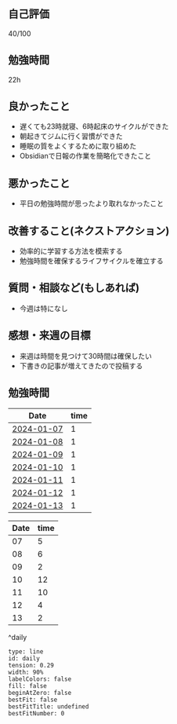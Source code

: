 ## 自己評価
40/100
## 勉強時間
22h
## 良かったこと
- 遅くても23時就寝、6時起床のサイクルができた
- 朝起きてジムに行く習慣ができた
- 睡眠の質をよくするために取り組めた
- Obsidianで日報の作業を簡略化できたこと
## 悪かったこと
- 平日の勉強時間が思ったより取れなかったこと
## 改善すること(ネクストアクション)
- 効率的に学習する方法を模索する
- 勉強時間を確保するライフサイクルを確立する
## 質問・相談など(もしあれば)
- 今週は特になし
## 感想・来週の目標
- 来週は時間を見つけて30時間は確保したい
- 下書きの記事が増えてきたので投稿する
## 勉強時間
| Date | time |
| ---- | ---- |
| [2024-01-07](2024-01-07.md) | 1 |
| [2024-01-08](2024-01-08.md) | 1 |
| [2024-01-09](2024-01-09.md) | 1 |
| [2024-01-10](2024-01-10.md) | 1 |
| [2024-01-11](2024-01-11.md)  | 1 |
| [2024-01-12](2024-01-12.md)  | 1 |
| [2024-01-13](2024-01-13.md)  | 1 |

| Date | time |
| ---- | ---- |
| 07 | 5 |
| 08 | 6 |
| 09 | 2 |
| 10 | 12 |
| 11 | 10 |
| 12 | 4 |
| 13 | 2 |
^daily

```chart
type: line
id: daily
tension: 0.29
width: 90%
labelColors: false
fill: false
beginAtZero: false
bestFit: false
bestFitTitle: undefined
bestFitNumber: 0
```

